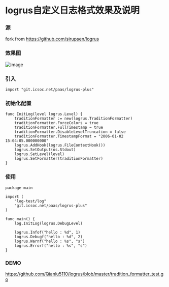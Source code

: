 # logrus自定义日志格式效果及说明

### 源
fork from https://github.com/sirupsen/logrus

### 效果图
![image](https://apis.loveke.xin/uploads/images/7731ad61-faab-4641-973f-f84872f73884.png)


### 引入
```
import "git.icsoc.net/paas/logrus-plus"
```

### 初始化配置
```
func InitLog(level logrus.Level) {
	traditionFormatter := new(logrus.TraditionFormatter)
	traditionFormatter.ForceColors = true
	traditionFormatter.FullTimestamp = true
	traditionFormatter.DisableLevelTruncation = false
	traditionFormatter.TimestampFormat = "2006-01-02 15:04:05.000000000"
	logrus.AddHook(logrus.FileContextHook())
	logrus.SetOutput(os.Stdout)
	logrus.SetLevel(level)
	logrus.SetFormatter(traditionFormatter)
}
```

### 使用
```
package main

import (
	"log-test/log"
	"git.icsoc.net/paas/logrus-plus"
)

func main() {
	log.InitLog(logrus.DebugLevel)

	logrus.Infof("hello : %d", 1)
	logrus.Debugf("hello : %d", 2)
	logrus.Warnf("hello : %s", "s")
	logrus.Errorf("hello : %s", "s")
}
```

### DEMO
https://github.com/Qianlu5110/logrus/blob/master/tradition_formatter_test.go
